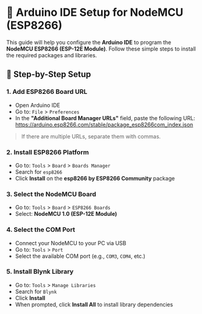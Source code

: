 # 🚀 Arduino IDE Setup for NodeMCU (ESP8266)

This guide will help you configure the **Arduino IDE** to program the **NodeMCU ESP8266 (ESP-12E Module)**. Follow these simple steps to install the required packages and libraries.

## 🔧 Step-by-Step Setup

### 1. Add ESP8266 Board URL

- Open Arduino IDE  
- Go to: `File` > `Preferences`  
- In the **"Additional Board Manager URLs"** field, paste the following URL: https://arduino.esp8266.com/stable/package_esp8266com_index.json


> If there are multiple URLs, separate them with commas.


### 2. Install ESP8266 Platform

- Go to: `Tools` > `Board` > `Boards Manager`  
- Search for `esp8266`  
- Click **Install** on the **esp8266 by ESP8266 Community** package


### 3. Select the NodeMCU Board

- Go to: `Tools` > `Board` > `ESP8266 Boards`  
- Select: **NodeMCU 1.0 (ESP-12E Module)**


### 4. Select the COM Port

- Connect your NodeMCU to your PC via USB  
- Go to: `Tools` > `Port`  
- Select the available COM port (e.g., `COM3`, `COM4`, etc.)


### 5. Install Blynk Library

- Go to: `Tools` > `Manage Libraries`  
- Search for `Blynk`  
- Click **Install**  
- When prompted, click **Install All** to install library dependencies
